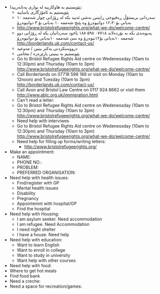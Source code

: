 -   پێویستیم به‌ هاوکارییه‌ له‌ بواری په‌نابه‌رییدا:
    -   پێویستیم به‌ ئامۆژگاری یاساییه‌
    - سه‌ردانی بریستۆڵ ڕه‌فیوجی ڕایتس به‌شی ئه‌یید بکه‌ له‌ ڕۆژانی چوار شه‌ممه‌ ۱۰ به‌یانی بۆ۱۲،۳۰ دوانیوه‌ڕۆ وه‌ پێنج شه‌ممه‌ ۱۰ به‌یانی بۆ ۳ دوانیوه‌ڕۆ 
     - http://www.bristolrefugeerights.org/what-we-do/welcome-centre/
     - په‌یوه‌ندی بکه‌ به‌ بۆرده‌لاند ۰۷۷۱۸ ۵۹۸ ۱۸۸ یاخود سه‌ردانیان بکه‌ له‌ ڕۆژانی دوو شه‌ممه‌ ۱۰به‌یانی بۆ۱۲نیوه‌ڕۆ وه‌ سێ شه‌ممه‌ ۱۰به‌یانی بۆ  دوانیوه‌ڕۆ http://borderlands.uk.com/contact-us/
     - درووستکردنی یه‌کتر بینین / مه‌وعید 
    - پێویستیم به‌ بینینی پارێزه‌ره‌ / محامی
     - Go to Bristol Refugee Rights Aid centre on Wedenessday (10am to 12:30pm) and Thursday (10am to 3pm) http://www.bristolrefugeerights.org/what-we-do/welcome-centre/
     - Call Borderlands on 07718 598 188 or visit on Monday (10am to 12noon) and Tuesday (10am to 3pm) http://borderlands.uk.com/contact-us/
     - Call Avon and Bristol Law Centre on  0117 924 8662 or visit them http://www.ablc.org.uk/immigration.html
    - Can't read a letter:
     - Go to Bristol Refugee Rights Aid centre on Wedenessday (10am to 12:30pm) and Thursday (10am to 3pm) http://www.bristolrefugeerights.org/what-we-do/welcome-centre/
    - Need help with interviwes 
    - Go to Bristol Refugee Rights Aid centre on Wedenessday (10am to 12:30pm) and Thursday (10am to 3pm) http://www.bristolrefugeerights.org/what-we-do/welcome-centre/
    - Need help for filling up forms/writing letters:
        - http://www.bristolrefugeerights.org/ 
   - Make an appointment:
     - NAME:
     - PHONE NO.:
     - PROBLEM:
     - PREFERRED ORGANISATION:
- Need help with health issues:
    - Find/register with GP
    - Mental health issues
    - Disability
    - Pregnancy
    - Appointemnt with hospital/GP
    - Find the hospital
- Need help with Housing:
    - I am asylum seeker. Need accommodation
    - I am refugee. Need Accommodation
    - I need night shelter
    - I have a house. Need help
- Need help with education:
    - Want to learn English 
    - Want to enroll in college
    - Want to study in university
    - Want help with other courses
- Need help with food:
 - Where to get hot meals
 - Find food bank
- Need a creche:
- Need a space for recreation/games:

